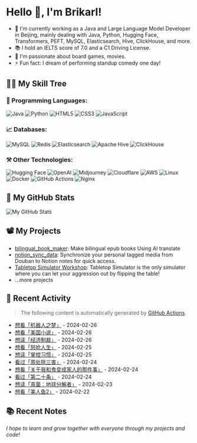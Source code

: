 # Hello 👋, I'm Brikarl!

- 🔭 I'm currently working as a Java and Large Language Model Developer in Beijing, mainly dealing with Java, Python, Hugging Face, Transformers, PEFT, MySQL, Elasticsearch, Hive,
  ClickHouse, and more.
- 📚 I hold an IELTS score of 7.0 and a C1 Driving License.
- 💬 I'm passionate about board games, movies.
- ⚡ Fun fact: I dream of performing standup comedy one day!

## 🧑‍💻 My Skill Tree

### 📌 Programming Languages:

![Java](https://img.shields.io/badge/-Java-%23007396?style=flat-square&logo=redhat&logoColor=ffffff)
![Python](https://img.shields.io/badge/-Python-%233776AB?style=flat-square&logo=python&logoColor=ffffff)
![HTML5](https://img.shields.io/badge/-HTML5-%23E44D27?style=flat-square&logo=html5&logoColor=ffffff)
![CSS3](https://img.shields.io/badge/-CSS3-%231572B6?style=flat-square&logo=css3)
![JavaScript](https://img.shields.io/badge/-JavaScript-%23F7DF1C?style=flat-square&logo=javascript&logoColor=000000&labelColor=%23F7DF1C&color=%23FFCE5A)

### 📈 Databases:

![MySQL](https://img.shields.io/badge/-MySQL-%234479A1?style=flat-square&logo=mysql&logoColor=ffffff)
![Redis](https://img.shields.io/badge/-Redis-%23DC382D?style=flat-square&logo=redis&logoColor=ffffff)
![Elasticsearch](https://img.shields.io/badge/-Elasticsearch-%23005571?style=flat-square&logo=elasticsearch&logoColor=ffffff)
![Apache Hive](https://img.shields.io/badge/-Apache%20Hive-%23F7DF1C?style=flat-square&logo=apachehive&logoColor=000000&labelColor=%23F7DF1C&color=%23FFCE5A)
![ClickHouse](https://img.shields.io/badge/-ClickHouse-%23FD5750?style=flat-square&logo=clickhouse&logoColor=ffffff)

### ⚒️ Other Technologies:

![Hugging Face](https://img.shields.io/badge/-Hugging%20Face-%23412991?style=flat-square&logo=smile&color=FFFF66)
![OpenAI](https://img.shields.io/badge/-OpenAI-%23412991?style=flat-square&logo=openai&logoColor=ffffff)
![Midjourney](https://img.shields.io/badge/-Midjourney-%1A285F?style=flat-square&logo=ship&logoColor=ffffff)
![Cloudflare](https://img.shields.io/badge/-Cloudflare-%23F48120?style=flat-square&logo=cloudflare&logoColor=ffffff)
![AWS](https://img.shields.io/badge/-AWS-%23232F3E?style=flat-square&logo=amazon-aws&logoColor=ffffff)
![Linux](https://img.shields.io/badge/-Linux-%23FCC624?style=flat-square&logo=linux&logoColor=%23ffffff)
![Docker](https://img.shields.io/badge/-Docker-%232496ED?style=flat-square&logo=docker&logoColor=ffffff)
![GitHub Actions](https://img.shields.io/badge/-GitHub%20Actions-%232088FF?style=flat-square&logo=github-actions&logoColor=ffffff)
![Nginx](https://img.shields.io/badge/-Nginx-%23269539?style=flat-square&logo=nginx&logoColor=ffffff)

## 🌟 My GitHub Stats

![My GitHub Stats](https://github-readme-stats.vercel.app/api?username=Brikarl&show_icons=true&icon_color=0366d6&bg_color=ffffff&hide_title=true&include_all_commits=true&count_private=true&hide_rank=true)

## 📽️ My Projects

- [bilingual_book_maker](https://github.com/yihong0618/bilingual_book_maker): Make bilingual epub books Using AI
  translate
- [notion_sync_data](https://github.com/Qliangw/notion_sync_data): Synchronize your personal tagged media from Douban to
  Notion notes for quick access.
- [Tabletop Simulator Workshop](https://steamcommunity.com/profiles/76561198321473749/myworkshopfiles/?appid=286160):
  Tabletop Simulator is the only simulator where you can let your aggression out by flipping the table!
- ...more projects

## 🤔 Recent Activity
> The following content is automatically generated by [GitHub Actions](https://github.com/Brikarl/Brikarl/actions).

<!-- douban starts -->
- [想看「机器人之梦」](http://movie.douban.com/subject/35426925/) - 2024-02-26
- [想看「美国小说」](http://movie.douban.com/subject/36212631/) - 2024-02-26
- [想读「经济制裁」](https://book.douban.com/subject/36720562/) - 2024-02-26
- [想看「怒呛人生」](http://movie.douban.com/subject/35413042/) - 2024-02-25
- [想读「掌控习惯」](https://book.douban.com/subject/34326931/) - 2024-02-25
- [看过「周处除三害」](http://movie.douban.com/subject/36151692/) - 2024-02-24
- [想看「关于我和鬼变成家人的那件事」](http://movie.douban.com/subject/35698284/) - 2024-02-24
- [看过「第二十条」](http://movie.douban.com/subject/36208094/) - 2024-02-24
- [想读「真菌：地球分解者」](https://book.douban.com/subject/36663889/) - 2024-02-23
- [想看「美人鱼2」](http://movie.douban.com/subject/27000948/) - 2024-02-22
<!-- douban ends -->

## 📚 Recent Notes

<!-- notion starts -->

<!-- notion ends -->

*I hope to learn and grow together with everyone through my projects and code!*
